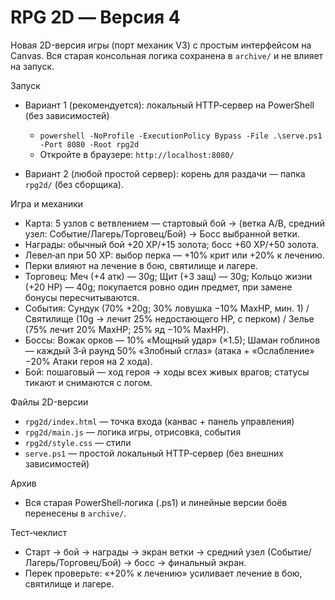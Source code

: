 RPG 2D — Версия 4
=================

Новая 2D-версия игры (порт механик V3) с простым интерфейсом на Canvas. Вся старая консольная логика сохранена в `archive/` и не влияет на запуск.

Запуск
- Вариант 1 (рекомендуется): локальный HTTP‑сервер на PowerShell (без зависимостей)
  - `powershell -NoProfile -ExecutionPolicy Bypass -File .\serve.ps1 -Port 8080 -Root rpg2d`
  - Откройте в браузере: `http://localhost:8080/`

- Вариант 2 (любой простой сервер): корень для раздачи — папка `rpg2d/` (без сборщика).

Игра и механики
- Карта: 5 узлов с ветвлением — стартовый бой → (ветка A/B, средний узел: Событие/Лагерь/Торговец/Бой) → Босс выбранной ветки.
- Награды: обычный бой +20 XP/+15 золота; босс +60 XP/+50 золота.
- Левел‑ап при 50 XP: выбор перка — +10% крит или +20% к лечению.
- Перки влияют на лечение в бою, святилище и лагере.
- Торговец: Меч (+4 атк) — 30g; Щит (+3 защ) — 30g; Кольцо жизни (+20 HP) — 40g; покупается ровно один предмет, при замене бонусы пересчитываются.
- События: Сундук (70% +20g; 30% ловушка −10% MaxHP, мин. 1) / Святилище (10g → лечит 25% недостающего HP, с перком) / Зелье (75% лечит 20% MaxHP; 25% яд −10% MaxHP).
- Боссы: Вожак орков — 10% «Мощный удар» (×1.5); Шаман гоблинов — каждый 3‑й раунд 50% «Злобный сглаз» (атака + «Ослабление» −20% Атаки героя на 2 хода).
- Бой: пошаговый — ход героя → ходы всех живых врагов; статусы тикают и снимаются с логом.

Файлы 2D-версии
- `rpg2d/index.html` — точка входа (канвас + панель управления)
- `rpg2d/main.js` — логика игры, отрисовка, события
- `rpg2d/style.css` — стили
- `serve.ps1` — простой локальный HTTP‑сервер (без внешних зависимостей)

Архив
- Вся старая PowerShell‑логика (.ps1) и линейные версии боёв перенесены в `archive/`.

Тест‑чеклист
- Старт → бой → награды → экран ветки → средний узел (Событие/Лагерь/Торговец/Бой) → босс → финальный экран.
- Перек проверьте: «+20% к лечению» усиливает лечение в бою, святилище и лагере.

